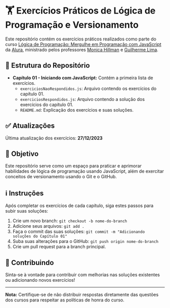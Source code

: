 # 🏋️ Exercícios Práticos de Lógica de Programação e Versionamento

Este repositório contém os exercícios práticos realizados como parte do curso [Lógica de Programação: Mergulhe em Programação com JavaScript](https://cursos.alura.com.br/course/logica-programacao-mergulhe-programacao-javascript) da [Alura](https://www.alura.com.br/), ministrado pelos professores [Monica Hillman](https://github.com/MonicaHillman) e [Guilherme Lima](https://github.com/guilhermeonrails).

## 📂 Estrutura do Repositório

- **Capítulo 01 - Iniciando com JavaScript:** Contém a primeira lista de exercícios.
    - `exerciciosNaoRespondidos.js`: Arquivo contendo os exercícios do capítulo 01.
    - `exerciciosRespondidos.js`: Arquivo contendo a solução dos exercícios do capítulo 01.
    - `README.md`: Explicação dos exercícios e suas soluções.

## ✅ Atualizações
Última atualização dos exercícios: **27/12/2023**

## 🚀 Objetivo
Este repositório serve como um espaço para praticar e aprimorar habilidades de lógica de programação usando JavaScript, além de exercitar conceitos de versionamento usando o Git e o GitHub.

## ℹ️ Instruções
Após completar os exercícios de cada capítulo, siga estes passos para subir suas soluções:
1. Crie um novo branch: `git checkout -b nome-do-branch`
2. Adicione seus arquivos: `git add .`
3. Faça o commit das suas soluções: `git commit -m "Adicionando soluções do Capítulo 01"`
4. Suba suas alterações para o GitHub: `git push origin nome-do-branch`
5. Crie um pull request para a branch principal.

## 📝 Contribuindo
Sinta-se à vontade para contribuir com melhorias nas soluções existentes ou adicionando novos exercícios!

---

**Nota:** Certifique-se de não distribuir respostas diretamente das questões dos cursos para respeitar as políticas de honra do curso.
